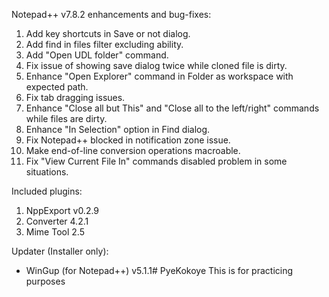 Notepad++ v7.8.2 enhancements and bug-fixes:

1.  Add key shortcuts in Save or not dialog.
2.  Add find in files filter excluding ability.
3.  Add "Open UDL folder" command.
4.  Fix issue of showing save dialog twice while cloned file is dirty.
5.  Enhance "Open Explorer" command in Folder as workspace with expected path.
6.  Fix tab dragging issues.
7.  Enhance "Close all but This" and "Close all to the left/right" commands while files are dirty.
8.  Enhance "In Selection" option in Find dialog.
9.  Fix Notepad++ blocked in notification zone issue.
10. Make end-of-line conversion operations macroable.
11. Fix "View Current File In" commands disabled problem in some situations.


Included plugins:

1.  NppExport v0.2.9
2.  Converter 4.2.1
3.  Mime Tool 2.5


Updater (Installer only):

* WinGup (for Notepad++) v5.1.1# PyeKokoye
This is for practicing purposes
